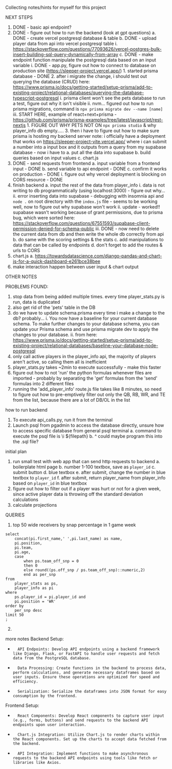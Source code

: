 Collecting notes/hints for myself for this project


NEXT STEPS
1. DONE - basic api endpoint?
2. DONE - figure out how to run the backend (look at gpt questions)
    a. DONE - create vercel postgresql database & table
    b. DONE - upload player data from api into vercel postgresql table
        i. https://stackoverflow.com/questions/77093626/vercel-postgres-bulk-insert-building-sql-query-dynamically-from-array
    c. DONE - make endpoint function manipulate the postgresql data based on an input variable
        i. DONE - app.py, figure out how to connect to database on production site (https://sleeper-project.vercel.app/)
            1. started prisma database - DONE
            2. after i migrate the change, i should test out querying the database (CRUD) here: https://www.prisma.io/docs/getting-started/setup-prisma/add-to-existing-project/relational-databases/querying-the-database-typescript-postgresql
                i. prisma client won't see the pets database to run a test, figure out why it isn't visible
                ii. nvm... figured out how to run prisma migrations, command is `npx prisma migrate dev --name [name]`
                iii. START HERE, example of react+next+prisma - https://github.com/prisma/prisma-examples/tree/latest/javascript/rest-nextjs
                    1. FIGURE OUT WHY PETS NOT ON `npx prisma studio` & why player_info db empty.....
            3. then i have to figure out how to make sure prisma is hosting my backend server
        note: i officially have a deployment that works on https://sleeper-project-vite.vercel.app/ where i can submit a number into a input box and it outputs from a query from my supabase database - now i have to 
            a. put all the data into supabase
            b. build queries based on input values
            c. chart.js
3. DONE - send requests from frontend
    a. input variable from a frontend input - DONE
    b. send variable to api endpoint - DONE
    c. confirm it works on production - DONE
        i. figure out why vercel deployment is blocking on CORS resource - DONE
4. finish backend
    a. input the rest of the data from player_info
        i. data is not writing to db programmatically (using localhost:3000) - figure out why...
        ii. error inserting data into supabase - debugging with insomnia api and `node .` on root directory with the `index.js` file - seems to be working well, now to figure out why supabase won't work
        ii. update - worked!! supabase wasn't working because of grant permissions, due to prisma bug, which were sorted here: https://stackoverflow.com/questions/67551593/supabase-client-permission-denied-for-schema-public
        iii. DONE - now need to delete the current data from db and then write the whole db correctly from api
    b. do same with the scoring settings & the stats
    c. add manipulations to data that can be called by endpoints
    d. don't forget to add the routes & urls to CORS
5. chart.js
    a. https://towardsdatascience.com/django-pandas-and-chart-js-for-a-quick-dashboard-e261bce38bee
6. make interaction happen between user input & chart output



OTHER NOTES


PROBLEMS FOUND:
1. stop data from being added multiple times. every time player_stats.py is run, data is duplicated
1. also get rid of the 'pets' table in the DB
1. do we have to update schema.prisma every time i make a change to the db? probably...
    i. You now have a baseline for your current database schema. To make further changes to your database schema, you can update your Prisma schema and use prisma migrate dev to apply the changes to your database.
    ii. from here: https://www.prisma.io/docs/getting-started/setup-prisma/add-to-existing-project/relational-databases/baseline-your-database-node-postgresql
2. only call active players in the player_info api, the majority of players aren't active, so calling them all is inefficient
3. player_stats.py takes ~2min to execute successfully - make this faster
4. figure out how to not 'run' the python formulas whenever files are imported - probably by separating the 'get' formulas from the 'send' formulas into 2 different files
5. running the 'add_player_info' route.js file takes like 8 minutes, so need to figure out how to pre-emptively filter out only the QB, RB, WR, and TE from the list, because there are a lot of DB/OL in the list

how to run backend

1. To execute api_calls.py, run it from the terminal
2. Launch psql from pgadmin to access the database directly, unsure how to access specific database from general psql terminal
    a. command to execute the psql file is \i ${filepath}
    b. ^ could maybe program this into the .sql file?

initial plan
1. run small test with web app that can send http requests to backend
    a. boilerplate html page
    b. number 1-100 textbox, save as `player_id`
    c. submit button
    d. blue textbox
    e. after submit, change the number in blue textbox to `player_id`
    f. after submit, return player_name from player_info based on `player_id` in blue textbox
2. figure out how to filter out if a player was hurt or not for a given week, since active player data is throwing off the standard deviation calculations
3. calculate projections


QUERIES
1. top 50 wide receivers by snap percentage in 1 game week
```
select
    concat(pi.first_name,' ',pi.last_name) as name,
    pi.position,
    pi.team,
    pi.age,
    case
        when ps.team_off_snp = 0
        then 0
        else round((ps.off_snp / ps.team_off_snp)::numeric,2)
        end as per_snp
from 
    player_stats as ps,
    player_info as pi
where
    ps.player_id = pi.player_id and
    pi.position = 'WR'
order by
    per_snp desc
limit 50
;
```

2. 

more notes
Backend Setup:
* 		API Endpoints: Develop API endpoints using a backend framework like Django, Flask, or FastAPI to handle user requests and fetch data from the PostgreSQL database.
* 		Data Processing: Create functions in the backend to process data, perform calculations, and generate necessary dataframes based on user inputs. Ensure these operations are optimized for speed and efficiency.
* 		Serialization: Serialize the dataframes into JSON format for easy consumption by the frontend.
Frontend Setup:
* 		React Components: Develop React components to capture user input (e.g., forms, buttons) and send requests to the backend API endpoints upon user interaction.
* 		Chart.js Integration: Utilize Chart.js to render charts within the React components. Set up the charts to accept data fetched from the backend.
* 		API Integration: Implement functions to make asynchronous requests to the backend API endpoints using tools like fetch or libraries like Axios.



